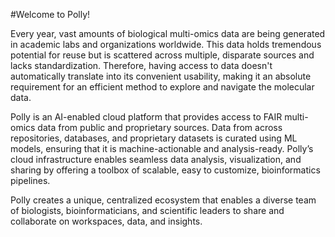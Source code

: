 #Welcome to Polly!

Every year, vast amounts of biological multi-omics data are being generated in academic labs and organizations worldwide. This data holds tremendous potential for reuse but is scattered across multiple, disparate sources and lacks standardization. Therefore, having access to data doesn't automatically translate into its convenient usability, making it an absolute requirement for an efficient method to explore and navigate the molecular data.

Polly is an AI-enabled cloud platform that provides access to FAIR multi-omics data from public and proprietary sources. Data from across repositories, databases, and proprietary datasets is curated using ML models, ensuring that it is machine-actionable and analysis-ready. Polly’s cloud infrastructure enables seamless data analysis, visualization, and sharing by offering a toolbox of scalable, easy to customize, bioinformatics pipelines.

Polly creates a unique, centralized ecosystem that enables a diverse team of biologists, bioinformaticians, and scientific leaders to share and collaborate on workspaces, data, and insights. 
